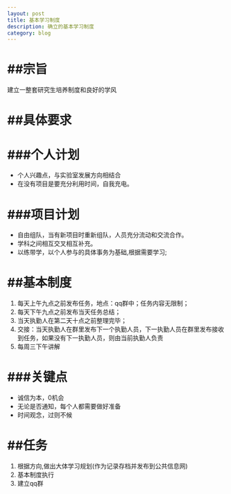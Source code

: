 ```yaml
---
layout: post
title: 基本学习制度
description: 确立的基本学习制度
category: blog
---
```



##宗旨
=========================建立一整套研究生培养制度和良好的学风##具体要求=========================###个人计划
=============* 个人兴趣点，与实验室发展方向相结合
* 在没有项目是要充分利用时间，自我充电。###项目计划
============= * 自由组队，当有新项目时重新组队，人员充分流动和交流合作。* 学科之间相互交叉相互补充。* 以练带学，以个人参与的具体事务为基础,根据需要学习;##基本制度
=========================
1. 每天上午九点之前发布任务，地点：qq群中；任务内容无限制；
2. 每天下午九点之前发布当天任务总结；
3. 当天执勤人在第二天十点之前整理完毕；
4. 交接：当天执勤人在群里发布下一个执勤人员，下一执勤人员在群里发布接收到任务，如果没有下一执勤人员，则由当前执勤人负责
4. 每周三下午讲解###关键点
==============
* 诚信为本，0机会* 无论是否通知，每个人都需要做好准备
* 时间观念，过则不候##任务=========================
1. 根据方向,做出大体学习规划(作为记录存档并发布到公共信息网)2. 基本制度执行3. 建立qq群